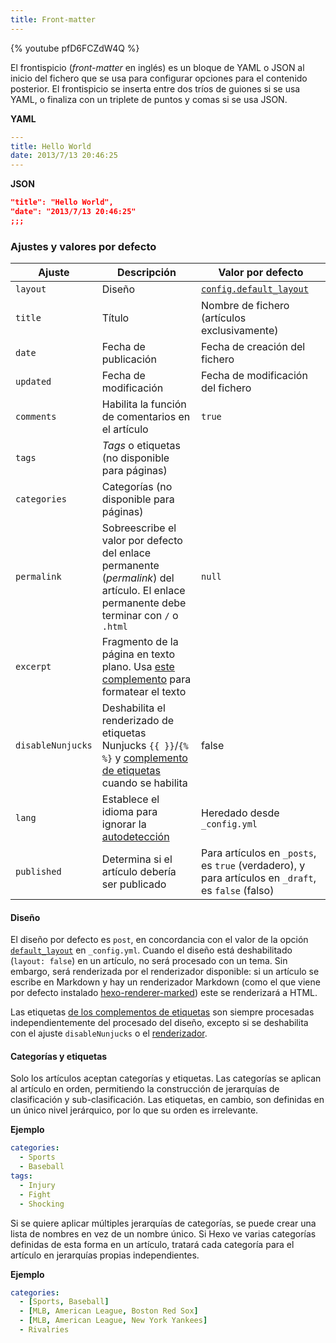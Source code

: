 ```yaml
---
title: Front-matter
---
```


{% youtube pfD6FCZdW4Q %}

El frontispicio (*front-matter* en inglés) es un bloque de YAML o JSON al inicio del fichero que se usa para configurar opciones para el contenido posterior. El frontispicio se inserta entre dos tríos de guiones si se usa YAML, o finaliza con un triplete de puntos y comas si se usa JSON.

**YAML**

```yaml
---
title: Hello World
date: 2013/7/13 20:46:25
---
```

**JSON**

```json
"title": "Hello World",
"date": "2013/7/13 20:46:25"
;;;
```

### Ajustes y valores por defecto

| Ajuste            | Descripción                                                                                                                              | Valor por defecto                                                                                   |
| ----------------- | ---------------------------------------------------------------------------------------------------------------------------------------- | --------------------------------------------------------------------------------------------------- |
| `layout`          | Diseño                                                                                                                                   | [`config.default_layout`](/docs/configuration#Writing)                                              |
| `title`           | Título                                                                                                                                   | Nombre de fichero (artículos exclusivamente)                                                        |
| `date`            | Fecha de publicación                                                                                                                     | Fecha de creación del fichero                                                                       |
| `updated`         | Fecha de modificación                                                                                                                    | Fecha de modificación del fichero                                                                   |
| `comments`        | Habilita la función de comentarios en el artículo                                                                                        | `true`                                                                                              |
| `tags`            | *Tags* o etiquetas (no disponible para páginas)                                                                                          |                                                                                                     |
| `categories`      | Categorías (no disponible para páginas)                                                                                                  |                                                                                                     |
| `permalink`       | Sobreescribe el valor por defecto del enlace permanente (*permalink*) del artículo. El enlace permanente debe terminar con `/` o `.html` | `null`                                                                                              |
| `excerpt`         | Fragmento de la página en texto plano. Usa [este complemento](/docs/tag-plugins#Post-Excerpt) para formatear el texto                    |                                                                                                     |
| `disableNunjucks` | Deshabilita el renderizado de etiquetas Nunjucks `{{ }}`/`{% %}` y [complemento de etiquetas](/docs/tag-plugins) cuando se habilita      | false                                                                                               |
| `lang`            | Establece el idioma para ignorar la [autodetección](/docs/internationalization#Path)                                                     | Heredado desde `_config.yml`                                                                        |
| `published`       | Determina si el artículo debería ser publicado                                                                                           | Para artículos en `_posts`, es `true` (verdadero), y para artículos en `_draft`, es `false` (falso) |

#### Diseño

El diseño por defecto es `post`, en concordancia con el valor de la opción [`default_layout`](/docs/configuration#Writing) en `_config.yml`. Cuando el diseño está deshabilitado (`layout: false`) en un artículo, no será procesado con un tema. Sin embargo, será renderizada por el renderizador disponible: si un artículo se escribe en Markdown y hay un renderizador Markdown (como el que viene por defecto instalado [hexo-renderer-marked](https://github.com/hexojs/hexo-renderer-marked)) este se renderizará a HTML.

Las etiquetas [de los complementos de etiquetas](/docs/tag-plugins) son siempre procesadas independientemente del procesado del diseño, excepto si se deshabilita con el ajuste `disableNunjucks` o el [renderizador](/api/renderer#Disable-Nunjucks-tags).

#### Categorías y etiquetas

Solo los artículos aceptan categorías y etiquetas. Las categorías se aplican al artículo en orden, permitiendo la construcción de jerarquías de clasificación y sub-clasificación. Las etiquetas, en cambio, son definidas en un único nivel jerárquico, por lo que su orden es irrelevante.

**Ejemplo**

```yaml
categories:
  - Sports
  - Baseball
tags:
  - Injury
  - Fight
  - Shocking
```

Si se quiere aplicar múltiples jerarquías de categorías, se puede crear una lista de nombres en vez de un nombre único. Si Hexo ve varias categorías definidas de esta forma en un artículo, tratará cada categoría para el artículo en jerarquías propias independientes.

**Ejemplo**

```yaml
categories:
  - [Sports, Baseball]
  - [MLB, American League, Boston Red Sox]
  - [MLB, American League, New York Yankees]
  - Rivalries
```

